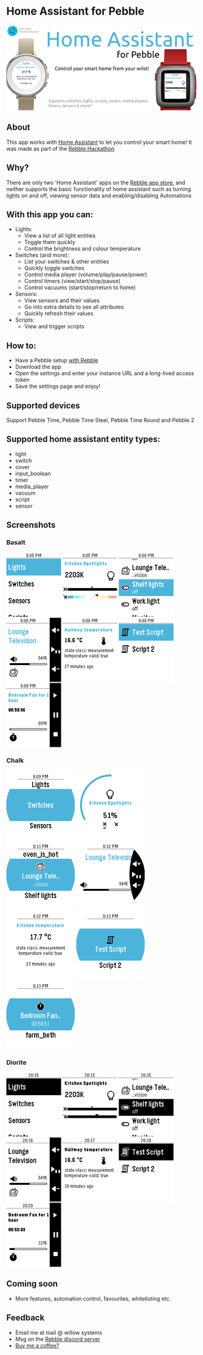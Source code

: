 # Home Assistant for Pebble
![](/screenshots/banner.png)

## About
This app works with [Home Assistant](http://hass.io) to let you control your smart home! It was made as part of the [Rebble Hackathon](https://rebble.io/hackathon-001)

## Why?

There are only two 'Home Assistant' apps on the [Rebble app store](https://apps.rebble.io), and neither supports the basic functionality of home assistant such as turning lights on and off, viewing sensor data and enabling/disabling Automations

## With this app you can:

- Lights:
  - View a list of all light entities
  - Toggle them quickly
  - Control the brightness and colour temperature
- Switches (and more):
  - List your switches & other entities
  - Quickly toggle switches
  - Control media player (volume/play/pause/power)
  - Control timers (view/start/stop/pause)
  - Control vacuums (start/stop/return to home)
- Sensors:
  - View sensors and their values
  - Go into extra details to see all attributes
  - Quickly refresh their values
- Scripts:
  - View and trigger scripts

## How to:
- Have a Pebble setup [with Rebble](https://help.rebble.io/setup)
- Download the app
- Open the settings and enter your instance URL and a long-lived access token
- Save the settings page and enjoy!

## Supported devices
Support Pebble Time, Pebble Time Steel, Pebble Time Round and Pebble 2

## Supported home assistant entity types:
- light
- switch
- cover
- input_boolean
- timer
- media_player
- vacuum
- script
- sensor

## Screenshots

### Basalt
![](/screenshots/basalt_1.png)
![](/screenshots/basalt_2.png)
![](/screenshots/basalt_3.png)
![](/screenshots/basalt_4.png)
![](/screenshots/basalt_5.png)
![](/screenshots/basalt_6.png)
![](/screenshots/basalt_7.png)

### Chalk
![](/screenshots/chalk_1.png)
![](/screenshots/chalk_2.png)
![](/screenshots/chalk_3.png)
![](/screenshots/chalk_4.png)
![](/screenshots/chalk_5.png)
![](/screenshots/chalk_6.png)
![](/screenshots/chalk_7.png)

### Diorite
![](/screenshots/diorite_1.png)
![](/screenshots/diorite_2.png)
![](/screenshots/diorite_3.png)
![](/screenshots/diorite_4.png)
![](/screenshots/diorite_5.png)
![](/screenshots/diorite_6.png)
![](/screenshots/diorite_7.png)

## Coming soon
- More features, automation control, favourites, whitelisting etc.

## Feedback
- Email me at mail @ willow <dot> systems
- Msg on the [Rebble discord server](rebble.io/discord)
- [Buy me a coffee?](https://www.buymeacoffee.com/willowsystems)

